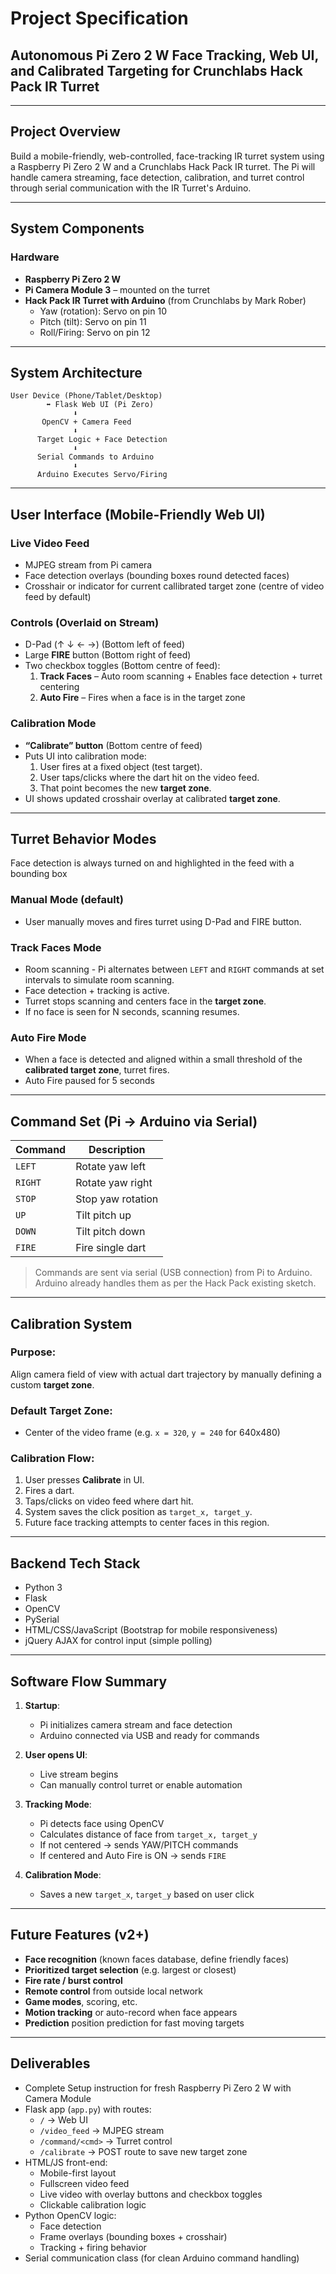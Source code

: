 

# Project Specification  
## Autonomous Pi Zero 2 W Face Tracking, Web UI, and Calibrated Targeting for Crunchlabs Hack Pack IR Turret

---

## Project Overview

Build a mobile-friendly, web-controlled, face-tracking IR turret system using a Raspberry Pi Zero 2 W and a Crunchlabs Hack Pack IR turret. The Pi will handle camera streaming, face detection, calibration, and turret control through serial communication with the IR Turret's Arduino.

---

## System Components

### Hardware
- **Raspberry Pi Zero 2 W**
- **Pi Camera Module 3** – mounted on the turret
- **Hack Pack IR Turret with Arduino** (from Crunchlabs by Mark Rober)
  - Yaw (rotation): Servo on pin 10
  - Pitch (tilt): Servo on pin 11
  - Roll/Firing: Servo on pin 12

---

## System Architecture

```
User Device (Phone/Tablet/Desktop)
        ⬌ Flask Web UI (Pi Zero)
              ⬇
       OpenCV + Camera Feed
              ⬇
      Target Logic + Face Detection
              ⬇
      Serial Commands to Arduino
              ⬇
      Arduino Executes Servo/Firing
```

---

## User Interface (Mobile-Friendly Web UI)

### Live Video Feed
- MJPEG stream from Pi camera
- Face detection overlays (bounding boxes round detected faces)
- Crosshair or indicator for current callibrated target zone (centre of video feed by default)

### Controls (Overlaid on Stream)
- D-Pad (↑ ↓ ← →) (Bottom left of feed)
- Large **FIRE** button (Bottom right of feed)
- Two checkbox toggles (Bottom centre of feed):
  1. **Track Faces** – Auto room scanning + Enables face detection + turret centering
  2. **Auto Fire** – Fires when a face is in the target zone

### Calibration Mode
- **“Calibrate” button** (Bottom centre of feed)
- Puts UI into calibration mode:
  1. User fires at a fixed object (test target).
  2. User taps/clicks where the dart hit on the video feed.
  3. That point becomes the new **target zone**.
- UI shows updated crosshair overlay at calibrated **target zone**.

---

## Turret Behavior Modes
Face detection is always turned on and highlighted in the feed with a bounding box

### Manual Mode (default)
- User manually moves and fires turret using D-Pad and FIRE button.

### Track Faces Mode
- Room scanning - Pi alternates between `LEFT` and `RIGHT` commands at set intervals to simulate room scanning.
- Face detection + tracking is active.
- Turret stops scanning and centers face in the **target zone**.
- If no face is seen for N seconds, scanning resumes.

### Auto Fire Mode
- When a face is detected and aligned within a small threshold of the **calibrated target zone**, turret fires.
- Auto Fire paused for 5 seconds

---

## Command Set (Pi → Arduino via Serial)

| Command | Description              |
|---------|--------------------------|
| `LEFT`  | Rotate yaw left          |
| `RIGHT` | Rotate yaw right         |
| `STOP`  | Stop yaw rotation        |
| `UP`    | Tilt pitch up            |
| `DOWN`  | Tilt pitch down          |
| `FIRE`  | Fire single dart         |

> Commands are sent via serial (USB connection) from Pi to Arduino. Arduino already handles them as per the Hack Pack existing sketch.

---

## Calibration System

### Purpose:
Align camera field of view with actual dart trajectory by manually defining a custom **target zone**.

### Default Target Zone:
- Center of the video frame (e.g. `x = 320`, `y = 240` for 640x480)

### Calibration Flow:
1. User presses **Calibrate** in UI.
2. Fires a dart.
3. Taps/clicks on video feed where dart hit.
4. System saves the click position as `target_x, target_y`.
5. Future face tracking attempts to center faces in this region.

---

## Backend Tech Stack

- Python 3
- Flask
- OpenCV
- PySerial
- HTML/CSS/JavaScript (Bootstrap for mobile responsiveness)
- jQuery AJAX for control input (simple polling)

---

## Software Flow Summary

1. **Startup**:
   - Pi initializes camera stream and face detection
   - Arduino connected via USB and ready for commands

2. **User opens UI**:
   - Live stream begins
   - Can manually control turret or enable automation

3. **Tracking Mode**:
   - Pi detects face using OpenCV
   - Calculates distance of face from `target_x, target_y`
   - If not centered → sends YAW/PITCH commands
   - If centered and Auto Fire is ON → sends `FIRE`

4. **Calibration Mode**:
   - Saves a new `target_x`, `target_y` based on user click

---

## Future Features (v2+)
- **Face recognition** (known faces database, define friendly faces)
- **Prioritized target selection** (e.g. largest or closest)
- **Fire rate / burst control**
- **Remote control** from outside local network
- **Game modes**, scoring, etc.
- **Motion tracking** or auto-record when face appears
- **Prediction** position prediction for fast moving targets

---

## Deliverables
- Complete Setup instruction for fresh Raspberry Pi Zero 2 W with Camera Module
- Flask app (`app.py`) with routes:
  - `/` → Web UI
  - `/video_feed` → MJPEG stream
  - `/command/<cmd>` → Turret control
  - `/calibrate` → POST route to save new target zone
- HTML/JS front-end:
  - Mobile-first layout
  - Fullscreen video feed
  - Live video with overlay buttons and checkbox toggles
  - Clickable calibration logic
- Python OpenCV logic:
  - Face detection
  - Frame overlays (bounding boxes + crosshair)
  - Tracking + firing behavior
- Serial communication class (for clean Arduino command handling)
